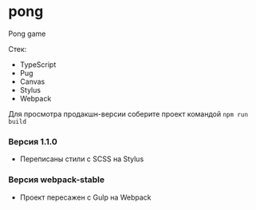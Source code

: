 # pong
Pong game

Стек:
* TypeScript
* Pug
* Canvas
* Stylus
* Webpack

Для просмотра продакшн-версии соберите проект командой ` npm run build `


### Версия 1.1.0

* Переписаны стили с SCSS на Stylus

### Версия webpack-stable

* Проект пересажен с Gulp на Webpack
